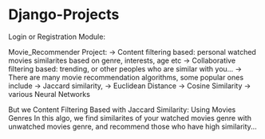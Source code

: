 # Django-Projects


Login or Registration Module:






Movie_Recommender Project:
-> Content filtering based: personal watched movies similarites based on genre, interests, age etc
-> Collaborative filtering based: trending, or other peoples who are similar with you...
-> There are many movie recommendation algorithms, some popular ones include 
	-> Jaccard similarity, 
	-> Euclidean Distance
	-> Cosine Similarity
	-> various Neural Networks

But we Content Filtering Based with Jaccard Similarity: Using Movies Genres
In this algo, we find similarites of your watched movies genre with unwatched movies genre, and recommend those who have high similarity...